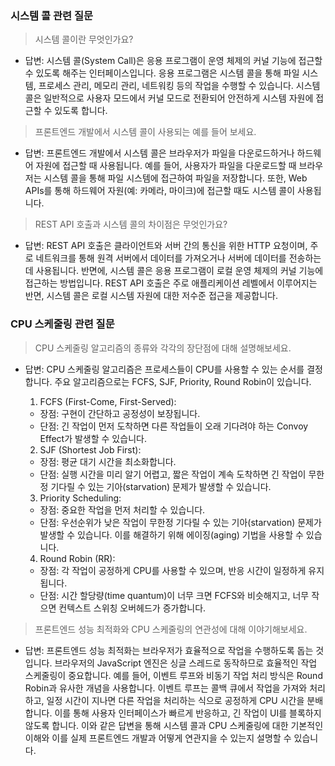 ### 시스템 콜 관련 질문

> 시스템 콜이란 무엇인가요?

* 답변: 시스템 콜(System Call)은 응용 프로그램이 운영 체제의 커널 기능에 접근할 수 있도록 해주는 인터페이스입니다. 응용 프로그램은 시스템 콜을 통해 파일 시스템, 프로세스 관리, 메모리 관리, 네트워킹 등의 작업을 수행할 수 있습니다. 시스템 콜은 일반적으로 사용자 모드에서 커널 모드로 전환되어 안전하게 시스템 자원에 접근할 수 있도록 합니다.

> 프론트엔드 개발에서 시스템 콜이 사용되는 예를 들어 보세요.

* 답변: 프론트엔드 개발에서 시스템 콜은 브라우저가 파일을 다운로드하거나 하드웨어 자원에 접근할 때 사용됩니다. 예를 들어, 사용자가 파일을 다운로드할 때 브라우저는 시스템 콜을 통해 파일 시스템에 접근하여 파일을 저장합니다. 또한, Web APIs를 통해 하드웨어 자원(예: 카메라, 마이크)에 접근할 때도 시스템 콜이 사용됩니다.

> REST API 호출과 시스템 콜의 차이점은 무엇인가요?

* 답변: REST API 호출은 클라이언트와 서버 간의 통신을 위한 HTTP 요청이며, 주로 네트워크를 통해 원격 서버에서 데이터를 가져오거나 서버에 데이터를 전송하는 데 사용됩니다. 반면에, 시스템 콜은 응용 프로그램이 로컬 운영 체제의 커널 기능에 접근하는 방법입니다. REST API 호출은 주로 애플리케이션 레벨에서 이루어지는 반면, 시스템 콜은 로컬 시스템 자원에 대한 저수준 접근을 제공합니다.

### CPU 스케줄링 관련 질문

> CPU 스케줄링 알고리즘의 종류와 각각의 장단점에 대해 설명해보세요.

* 답변: CPU 스케줄링 알고리즘은 프로세스들이 CPU를 사용할 수 있는 순서를 결정합니다. 주요 알고리즘으로는 FCFS, SJF, Priority, Round Robin이 있습니다.

  1. FCFS (First-Come, First-Served):

    * 장점: 구현이 간단하고 공정성이 보장됩니다.
    * 단점: 긴 작업이 먼저 도착하면 다른 작업들이 오래 기다려야 하는 Convoy Effect가 발생할 수 있습니다.
  2. SJF (Shortest Job First):

    * 장점: 평균 대기 시간을 최소화합니다.
    * 단점: 실행 시간을 미리 알기 어렵고, 짧은 작업이 계속 도착하면 긴 작업이 무한정 기다릴 수 있는 기아(starvation) 문제가 발생할 수 있습니다.
  3. Priority Scheduling:

    * 장점: 중요한 작업을 먼저 처리할 수 있습니다.
    * 단점: 우선순위가 낮은 작업이 무한정 기다릴 수 있는 기아(starvation) 문제가 발생할 수 있습니다. 이를 해결하기 위해 에이징(aging) 기법을 사용할 수 있습니다.
  4. Round Robin (RR):

    * 장점: 각 작업이 공정하게 CPU를 사용할 수 있으며, 반응 시간이 일정하게 유지됩니다.
    * 단점: 시간 할당량(time quantum)이 너무 크면 FCFS와 비슷해지고, 너무 작으면 컨텍스트 스위칭 오버헤드가 증가합니다.

> 프론트엔드 성능 최적화와 CPU 스케줄링의 연관성에 대해 이야기해보세요.

* 답변: 프론트엔드 성능 최적화는 브라우저가 효율적으로 작업을 수행하도록 돕는 것입니다. 브라우저의 JavaScript 엔진은 싱글 스레드로 동작하므로 효율적인 작업 스케줄링이 중요합니다. 예를 들어, 이벤트 루프와 비동기 작업 처리 방식은 Round Robin과 유사한 개념을 사용합니다. 이벤트 루프는 콜백 큐에서 작업을 가져와 처리하고, 일정 시간이 지나면 다른 작업을 처리하는 식으로 공정하게 CPU 시간을 분배합니다. 이를 통해 사용자 인터페이스가 빠르게 반응하고, 긴 작업이 UI를 블록하지 않도록 합니다.
이와 같은 답변을 통해 시스템 콜과 CPU 스케줄링에 대한 기본적인 이해와 이를 실제 프론트엔드 개발과 어떻게 연관지을 수 있는지 설명할 수 있습니다.